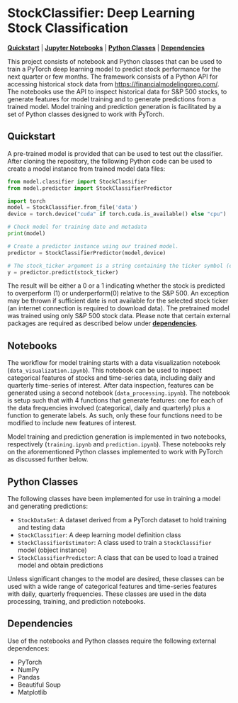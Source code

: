 # StockClassifier: Deep Learning Stock Classification


[**Quickstart**](#quickstart)
| [**Jupyter Notebooks**](#notebooks)
| [**Python Classes**](#python-classes)
| [**Dependencies**](#dependencies)

This project consists of notebook and Python classes that can be used to train a PyTorch deep learning model to predict stock performance for the next quarter or few months. The framework consists of a Python API for accessing historical stock data from https://financialmodelingprep.com/. The notebooks use the API to inspect historical data for S&P 500 stocks, to generate features for model training and to generate predictions from a trained model. Model training and prediction generation is facilitated by a set of Python classes designed to work with PyTorch.

## Quickstart
A pre-trained model is provided that can be used to test out the classifier. After cloning the repository, the following Python code can be used to create a model instance from trained model data files:

```python
from model.classifier import StockClassifier
from model.predictor import StockClassifierPredictor

import torch
model = StockClassifier.from_file('data')
device = torch.device("cuda" if torch.cuda.is_available() else "cpu")

# Check model for training date and metadata
print(model)

# Create a predictor instance using our trained model.
predictor = StockClassifierPredictor(model,device)

# The stock_ticker argument is a string containing the ticker symbol (e.g., "AAPL")
y = predictor.predict(stock_ticker)
```

The result will be either a 0 or a 1 indicating whether the stock is predicted to overperform (1) or underperform(0) relative to the S&P 500. An exception may be thrown if sufficient date is not available for the selected stock ticker (an internet connection is required to download data). The pretrained model was trained using only S&P 500 stock data. Please note that certain external packages are required as described below under [**dependencies**](#dependencies).

## Notebooks

The workflow for model training starts with a data visualization notebook (`data_visualization.ipynb`). This notebook can be used to inspect categorical features of stocks and time-series data, including daily and quarterly time-series of interest. After data inspection, features can be generated using a second notebook (`data_processing.ipynb`). The notebook is setup such that with 4 functions that generate features: one for each of the data frequencies involved (categorical, daily and quarterly) plus a function to generate labels. As such, only these four functions need to be modified to include new features of interest. 

Model training and prediction generation is implemented in two notebooks, respectively (`training.ipynb` and `prediction.ipynb`). These notebooks rely on the aforementioned Python classes implemented to work with PyTorch as discussed further below.
 

## Python Classes
The following classes have been implemented for use in training a model and generating predictions:

  - `StockDataSet`: A dataset derived from a PyTorch dataset to hold training and testing data
  - `StockClassifier`: A deep learning model definition class
  - `StockClassifierEstimator`: A class used to train a `StockClassifier` model (object instance)
  - `StockClassifierPredictor`: A class that can be used to load a trained model and obtain predictions

Unless significant changes to the model are desired, these classes can be used with a wide range of categorical features and time-series features with daily, quarterly frequencies. These classes are used in the data processing, training, and prediction notebooks.

## Dependencies
Use of the notebooks and Python classes require the following external dependences: 

   - PyTorch
   - NumPy
   - Pandas
   - Beautiful Soup
   - Matplotlib
